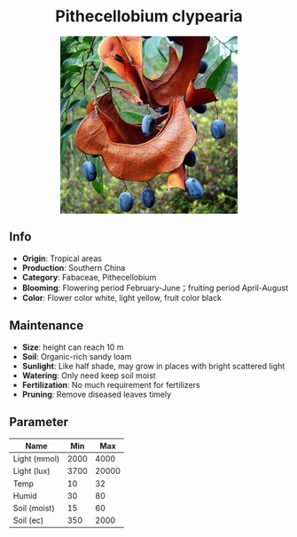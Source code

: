 <h1 align='center'>Pithecellobium clypearia</h1>
<p align="center">
    <img 
        align='center'
        width='320'
        src="../images/pithecellobium clypearia.png" 
        alt='Pithecellobium clypearia' />
</p>

## Info

 - **Origin**: Tropical areas
 - **Production**: Southern China
 - **Category**: Fabaceae, Pithecellobium
 - **Blooming**: Flowering period February-June；fruiting period April-August
 - **Color**: Flower color white, light yellow, fruit color black

## Maintenance

 - **Size**: height can reach 10 m
 - **Soil**: Organic-rich sandy loam
 - **Sunlight**: Like half shade, may grow in places with bright scattered light
 - **Watering**: Only need keep soil moist
 - **Fertilization**: No much requirement for fertilizers
 - **Pruning**: Remove diseased leaves timely

## Parameter

| Name         | Min  | Max   |
|--------------|------|-------|
| Light (mmol) | 2000 | 4000  |
| Light (lux)  | 3700 | 20000 |
| Temp         | 10    | 32    |
| Humid        | 30   | 80    |
| Soil (moist) | 15   | 60    |
| Soil (ec)    | 350  | 2000  |